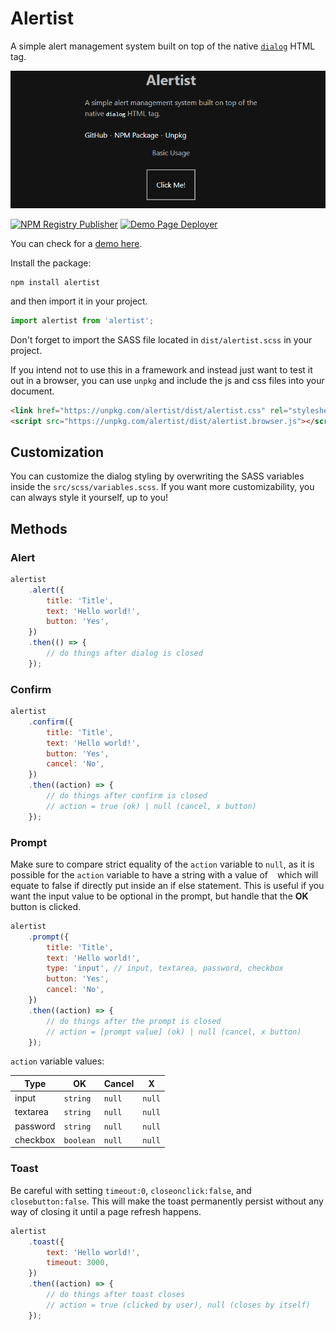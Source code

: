 # Alertist

A simple alert management system built on top of the native [`dialog`](https://developer.mozilla.org/en-US/docs/Web/HTML/Element/dialog) HTML tag.

![Demo of the Alertist Package](src/demo.gif 'Demo of the Alertist Package')

[![NPM Registry Publisher](https://github.com/thisjt/alertist/actions/workflows/npm-publish.yml/badge.svg)](https://github.com/thisjt/alertist/actions/workflows/npm-publish.yml) [![Demo Page Deployer](https://github.com/thisjt/alertist/actions/workflows/static.yml/badge.svg)](https://github.com/thisjt/alertist/actions/workflows/static.yml)

You can check for a [demo here](https://thisjt.me/alertist).

Install the package:

```
npm install alertist
```

and then import it in your project.

```javascript
import alertist from 'alertist';
```

Don't forget to import the SASS file located in `dist/alertist.scss` in your project.

If you intend not to use this in a framework and instead just want to test
it out in a browser, you can use `unpkg` and include the js and css files into
your document.

```html
<link href="https://unpkg.com/alertist/dist/alertist.css" rel="stylesheet" />
<script src="https://unpkg.com/alertist/dist/alertist.browser.js"></script>
```

## Customization

You can customize the dialog styling by overwriting the SASS variables inside the
`src/scss/variables.scss`. If you want more customizability, you can always style it
yourself, up to you!

## Methods

### Alert

```js
alertist
	.alert({
		title: 'Title',
		text: 'Hello world!',
		button: 'Yes',
	})
	.then(() => {
		// do things after dialog is closed
	});
```

### Confirm

```js
alertist
	.confirm({
		title: 'Title',
		text: 'Hello world!',
		button: 'Yes',
		cancel: 'No',
	})
	.then((action) => {
		// do things after confirm is closed
		// action = true (ok) | null (cancel, x button)
	});
```

### Prompt

Make sure to compare strict equality of the `action` variable to
`null`, as it is possible for the `action` variable to have a string
with a value of ` ` which will equate to false if directly put inside an
if else statement. This is useful if you want the input value to be
optional in the prompt, but handle that the **OK** button is clicked.

```js
alertist
	.prompt({
		title: 'Title',
		text: 'Hello world!',
		type: 'input', // input, textarea, password, checkbox
		button: 'Yes',
		cancel: 'No',
	})
	.then((action) => {
		// do things after the prompt is closed
		// action = [prompt value] (ok) | null (cancel, x button)
	});
```

`action` variable values:

| Type     | OK        | Cancel | X      |
| -------- | --------- | ------ | ------ |
| input    | `string`  | `null` | `null` |
| textarea | `string`  | `null` | `null` |
| password | `string`  | `null` | `null` |
| checkbox | `boolean` | `null` | `null` |

### Toast

Be careful with setting `timeout:0`, `closeonclick:false`, and `closebutton:false`. This will make the toast permanently persist without any way of closing it until a page refresh happens.

```js
alertist
	.toast({
		text: 'Hello world!',
		timeout: 3000,
	})
	.then((action) => {
		// do things after toast closes
		// action = true (clicked by user), null (closes by itself)
	});
```
